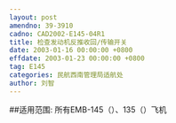 ```yaml
---
layout: post
amendno: 39-3910
cadno: CAD2002-E145-04R1
title: 检查发动机反推收回/传输开关
date: 2003-01-16 00:00:00 +0800
effdate: 2003-01-23 00:00:00 +0800
tag: E145
categories: 民航西南管理局适航处
author: 刘智
---
```


##适用范围:
所有EMB-145（）、135（）飞机

